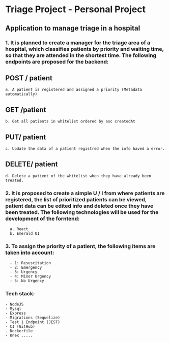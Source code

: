 # Triage Project - Personal Project 
## Application to manage triage in a hospital

### 1. It is planned to create a manager for the triage area of a hospital, which classifies patients by priority and waiting time, so that they are attended in the shortest time. The following endpoints are proposed for the backend: 

##     POST / patient
    a. A patient is registered and assigned a priority (Metadata automatically) 
##     GET /patient 
    b. Get all patients in whitelist ordered by asc createdAt 
##     PUT/ patient
    c. Update the data of a patient registred when the info haved a error.
##     DELETE/ patient
    d. Delete a patient of the whitelist when they have already been treated.

### 2. It is proposed to create a simple U / I from where patients are registered, the list of prioritized patients can be viewed, patient data can be edited info and deleted once they have been treated. The following technologies will be used for the development of the forntend:
      a. React
      b. Emerald UI

### 3.  To assign the priority of a patient, the following items are taken into account:
      
      - 1: Resuscitation
      - 2: Emergency
      - 3: Urgency
      - 4: Minor Urgency
      - 5: No Urgency

### Tech stack: 
    - NodeJS 
    - Mysql 
    - Express
    - Migrations (Sequelize)
    - Test 1 Endpoint (JEST)
    - CI (GitHub)
    - Dockerfile
    - Knex .....

